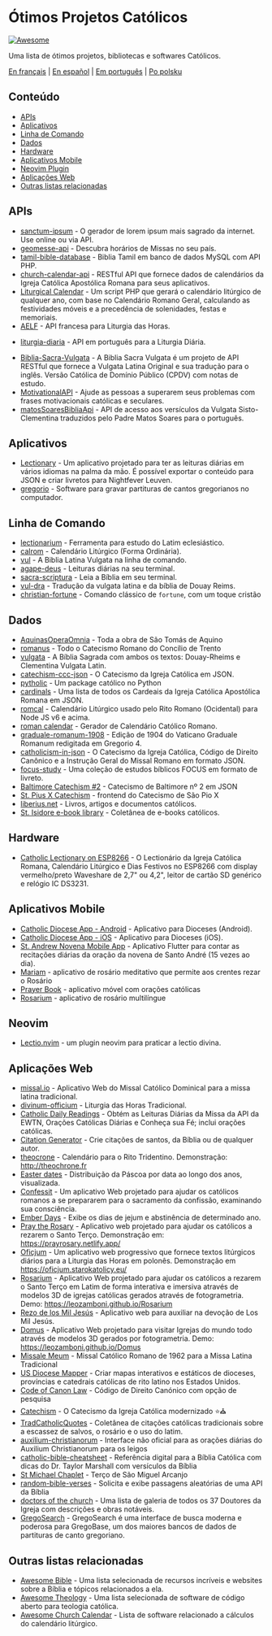# Ótimos Projetos Católicos

[![Awesome](https://cdn.rawgit.com/sindresorhus/awesome/d7305f38d29fed78fa85652e3a63e154dd8e8829/media/badge.svg)](https://github.com/sindresorhus/awesome)

Uma lista de ótimos projetos, bibliotecas e softwares Católicos.

[En français](https://github.com/servusdei2018/awesome-catholic/blob/master/README.fr.md) | [En español](https://github.com/servusdei2018/awesome-catholic/blob/master/README.es.md) | [Em português](https://github.com/servusdei2018/awesome-catholic/blob/master/README.pt-br.md) | [Po polsku](https://github.com/servusdei2018/awesome-catholic/blob/master/README.pl-pl.md)

## Conteúdo

  - [APIs](#apis)
  - [Aplicativos](#aplicativos)
  - [Linha de Comando](#linha-de-comando)
  - [Dados](#dados)
  - [Hardware](#hardware)
  - [Aplicativos Mobile](#aplicativos-mobile)
  - [Neovim Plugin](#neovim)
  - [Aplicações Web](#aplicações-web)
  - [Outras listas relacionadas](#outras-listas-relacionadas)

## APIs

* [sanctum-ipsum](https://github.com/graysonhicks/sanctum-ipsum) - O gerador de lorem ipsum mais sagrado da internet. Use online ou via API.
* [geomesse-api](https://github.com/carpedeum-fr/geomesse-api) - Descubra horários de Missas no seu país.
* [tamil-bible-database](https://github.com/jayarathina/Tamil-Bible-Database) - Biblia Tamil em banco de dados MySQL com API PHP.
* [church-calendar-api](https://github.com/igneus/church-calendar-api) - RESTful API que fornece dados de calendários da Igreja Católica Apostólica Romana para seus aplicativos.
* [Liturgical Calendar](https://github.com/Liturgical-Calendar/LiturgicalCalendarAPI) - Um script PHP que gerará o calendário litúrgico de qualquer ano, com base no Calendário Romano Geral, calculando as festividades móveis e a precedência de solenidades, festas e memoriais.
* [AELF](https://api.aelf.org/) - API francesa para Liturgia das Horas.
- [liturgia-diaria](https://github.com/Dancrf/liturgia-diaria) - API em português para a Liturgia Diária.
* [Biblia-Sacra-Vulgata](https://github.com/aseemsavio/Biblia-Sacra-Vulgata) - A Biblia Sacra Vulgata é um projeto de API RESTful que fornece a Vulgata Latina Original e sua tradução para o inglês. Versão Católica de Domínio Público (CPDV) com notas de estudo.
* [MotivationalAPI](https://github.com/GomezMig03/MotivationalAPI) - Ajude as pessoas a superarem seus problemas com frases motivacionais católicas e seculares.
* [matosSoaresBibliaApi](https://github.com/edsonbittencourt/matosSoaresBibliaApi) - API de acesso aos versículos da Vulgata Sisto-Clementina traduzidos pelo Padre Matos Soares para o português.

## Aplicativos

* [Lectionary](https://github.com/Dev1an/Lectionary) - Um aplicativo projetado para ter as leituras diárias em vários idiomas na palma da mão. É possível exportar o conteúdo para JSON e criar livretos para Nightfever Leuven.
* [gregorio](https://github.com/gregorio-project/gregorio) - Software para gravar partituras de cantos gregorianos no computador.

## Linha de Comando

* [lectionarium](https://github.com/davidrmcharles/lectionarium) - Ferramenta para estudo do Latim eclesiástico.
* [calrom](https://github.com/calendarium-romanum/calrom) - Calendário Litúrgico (Forma Ordinária).
* [vul](https://github.com/LukeSmithxyz/vul) - A Biblia Latina Vulgata na linha de comando.
* [agape-deus](https://github.com/ngorden/agape-deus) - Leituras diárias na seu terminal.
* [sacra-scriptura](https://github.com/ngorden/sacra-scriptura) - Leia a Bíblia em seu terminal.
* [vul-dra](https://github.com/RaynardGerraldo/vul-dra/) - Tradução da vulgata latina e da bíblia de Douay Reims.
* [christian-fortune](https://github.com/ngorden/christian-fortune) - Comando clássico de `fortune`, com um toque cristão

## Dados

* [AquinasOperaOmnia](https://github.com/Geremia/AquinasOperaOmnia) - Toda a obra de São Tomás de Aquino
* [romanus](https://github.com/borderstech/romanus) - Todo o Catecismo Romano do Concílio de Trento
* [vulgata](https://github.com/borderstech/vulgata) - A Bíblia Sagrada com ambos os textos: Douay-Rheims e Clementina Vulgata Latin.
* [catechism-ccc-json](https://github.com/nossbigg/catechism-ccc-json) - O Catecismo da Igreja Católica em JSON.
* [pytholic](https://github.com/Medromenax/pytholic) - Um package católico no Python
* [cardinals](https://github.com/ChrisVo/cardinals) - Uma lista de todos os Cardeais da Igreja Católica Apostólica Romana em JSON.
* [romcal](https://github.com/romcal/romcal) - Calendário Litúrgico usado pelo Rito Romano (Ocidental) para Node JS v6 e acima.
* [roman calendar](https://github.com/jayarathina/Roman-Calendar) - Gerador de Calendário Católico Romano.
* [graduale-romanum-1908](https://github.com/ahinkley/graduale-romanum-1908) - Edição de 1904 do Vaticano Graduale Romanum redigitada em Gregorio 4.
* [catholicism-in-json](https://github.com/aseemsavio/catholicism-in-json) - O Catecismo da Igreja Católica, Código de Direito Canônico e a Instrução Geral do Missal Romano em formato JSON.
* [focus-study](https://github.com/rvbcldud/focus-study) - Uma coleção de estudos bíblicos FOCUS em formato de livreto.
* [Baltimore Catechism #2](https://github.com/mattwong97/baltimore-catechism-no-2) - Catecismo de Baltimore nº 2 em JSON
* [St. Pius X Catechism](https://github.com/mattwong97/catechism-st-pius-x-frontend) - frontend do Catecismo de São Pio X
* [liberius.net](http://liberius.net/) - Livros, artigos e documentos católicos.
* [St. Isidore e-book library](https://isidore.co/calibre/#library_id=CalibreLibrary&panel=book_list) - Coletânea de e-books católicos.

## Hardware

* [Catholic Lectionary on ESP8266](https://github.com/plishman/Catholic-Lectionary-on-ESP8266) - O Lectionário da Igreja Católica Romana, Calendário Litúrgico e Dias Festivos no ESP8266 com display vermelho/preto Waveshare de 2,7" ou 4,2", leitor de cartão SD genérico e relógio IC DS3231.

## Aplicativos Mobile

* [Catholic Diocese App - Android](https://github.com/geerlingguy/Catholic-Diocese-App-Android) - Aplicativo para Dioceses (Android).
* [Catholic Diocese App - iOS](https://github.com/geerlingguy/Catholic-Diocese-App-iOS) - Aplicativo para Dioceses (iOS).
* [St. Andrew Novena Mobile App](https://github.com/mftruso/st-andrew-novena) - Aplicativo Flutter para contar as recitações diárias da oração da novena de Santo André (15 vezes ao dia).
* [Mariam](https://github.com/aldrinzigmundv/mariam) - aplicativo de rosário meditativo que permite aos crentes rezar o Rosário
* [Prayer Book](https://codeberg.org/jozo/prayer-book) - aplicativo móvel com orações católicas
* [Rosarium](https://codeberg.org/Krixec/Rosarium) - aplicativo de rosário multilíngue

## Neovim

* [Lectio.nvim](https://github.com/ngorden/lectio.nvim) - um plugin neovim para praticar a lectio divina.

## Aplicações Web

* [missal.io](https://github.com/benyanke/missal.io) - Aplicativo Web do Missal Católico Dominical para a missa latina tradicional.
* [divinum-officium](https://github.com/DivinumOfficium/divinum-officium) - Liturgia das Horas Tradicional.
* [Catholic Daily Readings](https://github.com/tbaba007/CatholicDaily) - Obtém as Leituras Diárias da Missa da API da EWTN, Orações Católicas Diárias e Conheça sua Fé; inclui orações católicas.
* [Citation Generator](https://github.com/matefs/Citation-Generator) - Crie citações de santos, da Bíblia ou de qualquer autor.
* [theocrone](https://github.com/paucazou/theochrone) - Calendário para o Rito Tridentino. Demonstração: http://theochrone.fr
* [Easter dates](https://easter-dates.gavinr.com/) - Distribuição da Páscoa por data ao longo dos anos, visualizada.
* [Confessit](https://github.com/kas-catholic/confessit-web) - Um aplicativo Web projetado para ajudar os católicos romanos a se prepararem para o sacramento da confissão, examinando sua consciência.
* [Ember Days](https://github.com/saint-isidore-guild/ember-days) - Exibe os dias de jejum e abstinência de determinado ano.
* [Pray the Rosary](https://github.com/marchiartur/pray-the-rosary) - Aplicativo web projetado para ajudar os católicos a rezarem o Santo Terço. Demonstração em: https://prayrosary.netlify.app/
* [Oficjum](https://github.com/anna-wro/rkk) - Um aplicativo web progressivo que fornece textos litúrgicos diários para a Liturgia das Horas em polonês. Demonstração em https://oficjum.starokatolicy.eu/
* [Rosarium](https://github.com/leozamboni/Rosarium) - Aplicativo Web projetado para ajudar os católicos a rezarem o Santo Terço em Latim de forma interativa e imersiva através de modelos 3D de igrejas católicas gerados através de fotogrametria. Demo: https://leozamboni.github.io/Rosarium
* [Rezo de los Mil Jesús](https://github.com/emamut/rezo-mil-jesus) - Aplicativo web para auxiliar na devoção de Los Mil Jesús.
* [Domus](https://github.com/leozamboni/Domus) - Aplicativo Web projetado para visitar Igrejas do mundo todo através de modelos 3D gerados por fotogrametria. Demo: https://leozamboni.github.io/Domus
* [Missale Meum](https://github.com/mmolenda/missalemeum) - Missal Católico Romano de 1962 para a Missa Latina Tradicional
* [US Diocese Mapper](https://github.com/kburchfiel/us_diocese_mapper/) - Criar mapas interativos e estáticos de dioceses, províncias e catedrais católicas de rito latino nos Estados Unidos.
* [Code of Canon Law](https://github.com/shineministry/codeofcanonlaw) - Código de Direito Canónico com opção de pesquisa
* [Catechism](https://github.com/nossbigg/catechism) - O Catecismo da Igreja Católica modernizado ⭐️⛪️
* [TradCatholicQuotes](https://github.com/nonnobisdomine62/tradcathquotes) -  Coletânea de citações católicas tradicionais sobre a escassez de salvos, o rosário e o uso do latim.
* [auxilium-christianorum](https://github.com/nonnobisdomine62/auxilium-christianorum-frontend) - Interface não oficial para as orações diárias do Auxilium Christianorum para os leigos
* [catholic-bible-cheatsheet](https://github.com/nonnobisdomine62/catholic-bible-cheatsheet) - Referência digital para a Bíblia Católica com dicas do Dr. Taylor Marshall com versículos da Bíblia
* [St Michael Chaplet](https://github.com/port19x/StMichaelChaplet) - Terço de São Miguel Arcanjo
* [random-bible-verses](https://github.com/rat9615/random-bible-verses/) - Solicita e exibe passagens aleatórias de uma API da Bíblia
* [doctors of the church](https://github.com/masaharumori7/doctors-of-the-church) - Uma lista de galeria de todos os 37 Doutores da Igreja com descrições e obras notáveis.
* [GregoSearch](https://busca.liturgiacantada.com.br) - GregoSearch é uma interface de busca moderna e poderosa para GregoBase, um dos maiores bancos de dados de partituras de canto gregoriano.

## Outras listas relacionadas

- [Awesome Bible](https://github.com/awesome-bible/awesome-bible.github.io) - Uma lista selecionada de recursos incríveis e websites sobre a Bíblia e tópicos relacionados a ela.
- [Awesome Theology](https://github.com/historical-theology/awesome-theology) - Uma lista selecionada de software de código aberto para teologia católica.
- [Awesome Church Calendar](https://github.com/calendarium-romanum/awesome-church-calendar) - Lista de software relacionado a cálculos do calendário litúrgico.
